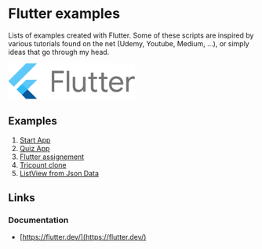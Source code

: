 

# Flutter examples


Lists of examples created with Flutter.
Some of these scripts are inspired by various tutorials found on the net (Udemy, Youtube, Medium, ...), or simply ideas that go through my head.

![](images/flutter_logo.svg)

## Examples

1. [Start App](apps/000_start_app)
2. [Quiz App](apps/001_quiz_app)
3. [Flutter assignement](apps/002_flutter_assignment)
4. [Tricount clone](apps/003_tricount)
5. [ListView from Json Data](apps/004_list_from_json)

## Links

### Documentation 

* [https://flutter.dev/](https://flutter.dev/)
